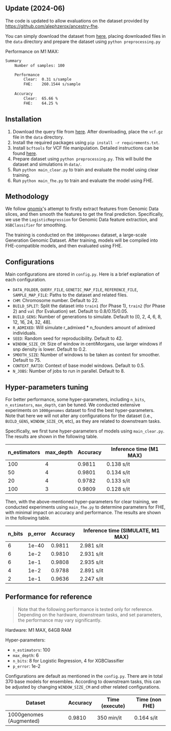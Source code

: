 ## Update (2024-06)
The code is updated to allow evaluations on the dataset provided by https://github.com/alephzerox/ancestry-fhe.

You can simply download the dataset from [here](https://drive.google.com/drive/folders/1lN6AR6wpGi6NhTptFkP1I3GmUEyhEw7J), placing downloaded files in the `data` directory and prepare the dataset using `python preprocessing.py`

Performance on M1 MAX:

```bash
Summary
    Number of samples: 100

    Performance
        Clear:  0.31 s/sample
        FHE:    260.1544 s/sample
        
    Accuracy
        Clear:  65.66 %
        FHE:    64.25 %
```

## Installation

1. Download the query file from [here](https://ftp.1000genomes.ebi.ac.uk/vol1/ftp/release/20130502/ALL.chr22.phase3_shapeit2_mvncall_integrated_v5b.20130502.genotypes.vcf.gz). After downloading, place the `vcf.gz` file in the `data` directory.
2. Install the required packages using `pip install -r requirements.txt`.
3. Install `bcftools` for VCF file manipulation. Detailed instructions can be found [here](https://samtools.github.io/bcftools/howtos/install.html).
4. Prepare dataset using `python preprocessing.py`. This will build the dataset and simulations in `data/`.
5. Run `python main_clear.py` to train and evaluate the model using clear training.
6. Run `python main_fhe.py` to train and evaluate the model using FHE.

## Methodology

We follow [gnomix](https://github.com/AI-sandbox/gnomix)'s attempt to firstly extract features from Genomic Data slices, and then smooth the features to get the final prediction. Specifically, we use the `LogisticRegression` for Genomic Data feature extraction, and `XGBClassifier` for smoothing.

The training is conducted on the `1000genomes` dataset, a large-scale Generation Genomic Dataset. After training, models will be compiled into FHE-compatible models, and then evaluated using FHE.

## Configurations

Main configurations are stored in `config.py`. Here is a brief explanation of each configuration.

- `DATA_FOLDER`, `QUERY_FILE`, `GENETIC_MAP_FILE`, `REFERENCE_FILE`, `SAMPLE_MAP_FILE`: Paths to the dataset and related files.
- `CHM`: Chromosome number. Default to 22.
- `BUILD_SPLIT`: Split the dataset into `train1` (for Phase 1), `train2` (for Phase 2) and `val` (for Evaluation) set. Default to 0.8/0.15/0.05.
- `BUILD_GENS`: Number of generations to simulate. Default to [0, 2, 4, 6, 8, 12, 16, 24, 32, 48].
- `R_ADMIXED`: Will simulate r_admixed * n_founders amount of admixed individuals.
- `SEED`: Random seed for reproducibility. Default to 42.
- `WINDOW_SIZE_CM`: Size of window in centiMorgans, use larger windows if snp density is lower. Default to 0.2.
- `SMOOTH_SIZE`: Number of windows to be taken as context for smoother. Default to 75.
- `CONTEXT_RATIO`: Context of base model windows. Default to 0.5.
- `N_JOBS`: Number of jobs to run in parallel. Default to 8.

## Hyper-parameters tuning

For better performance, some hyper-parameters, including `n_bits`, `n_estimators`, `max_depth`, can be tuned. We conducted extensive experiments on `1000genomes` dataset to find the best hyper-parameters. Note that here we will not alter any configurations for the dataset (i.e., `BUILD_GENS`, `WINDOW_SIZE_CM`, etc), as they are related to downstream tasks.

Specifically, we first tune hyper-parameters of models using `main_clear.py`. The results are shown in the following table.

| n_estimators | max_depth | Accuracy | Inference time (M1 MAX) |
|--------------|-----------|----------|-------------------------|
| 100          | 4         | 0.9811   | 0.138 s/it              |
| 50           | 4         | 0.9801   | 0.134 s/it              |
| 20           | 4         | 0.9782   | 0.133 s/it              |
| 100          | 3         | 0.9809   | 0.128 s/it              |

Then, with the above-mentioned hyper-parameters for clear training, we conducted experiments using `main_fhe.py` to determine parameters for FHE, with minimal impact on accuracy and performance. The results are shown in the following table.

| n_bits | p_error | Accuracy | Inference time (SIMULATE, M1 MAX) |
|--------|---------|----------|-----------------------------------|
| 6      | 1e-40   | 0.9811   | 2.981 s/it                        |
| 6      | 1e-2    | 0.9810   | 2.931 s/it                        |
| 6      | 1e-1    | 0.9808   | 2.935 s/it                        |
| 4      | 1e-2    | 0.9788   | 2.891 s/it                        |
| 2      | 1e-1    | 0.9636   | 2.247 s/it                        |

## Performance for reference

> Note that the following performance is tested only for reference. Depending on the hardware, downstream tasks, and set parameters, the performance may vary significantly.

Hardware: M1 MAX, 64GB RAM

Hyper-parameters:
- `n_estimators`: 100
- `max_depth`: 6
- `n_bits`: 8 for Logistic Regression, 4 for XGBClassifier
- `p_error`: 1e-2

Configurations are default as mentioned in the `config.py`. There are in total 370 base models for ensembles. According to downstream tasks, this can be adjusted by changing `WINDOW_SIZE_CM` and other related configurations.

| Dataset                 | Accuracy | Time (execute) | Time (non FHE) |
|-------------------------|----------|----------------|----------------|
| 1000genomes (Augmented) | 0.9810   | 350 min/it     | 0.164 s/it     |

